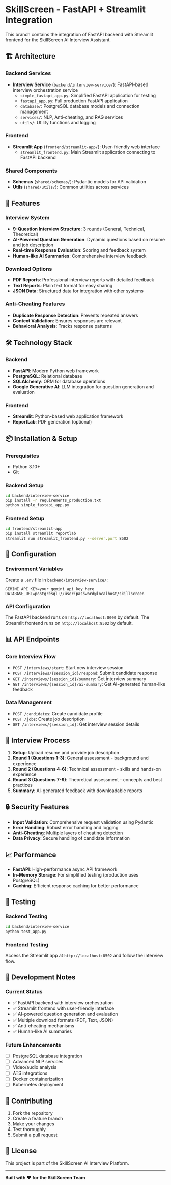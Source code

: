 # SkillScreen - FastAPI + Streamlit Integration

This branch contains the integration of FastAPI backend with Streamlit frontend for the SkillScreen AI Interview Assistant.

## 🏗️ Architecture

### Backend Services
- **Interview Service** (`backend/interview-service/`): FastAPI-based interview orchestration service
  - `simple_fastapi_app.py`: Simplified FastAPI application for testing
  - `fastapi_app.py`: Full production FastAPI application
  - `database/`: PostgreSQL database models and connection management
  - `services/`: NLP, Anti-cheating, and RAG services
  - `utils/`: Utility functions and logging

### Frontend
- **Streamlit App** (`frontend/streamlit-app/`): User-friendly web interface
  - `streamlit_frontend.py`: Main Streamlit application connecting to FastAPI backend

### Shared Components
- **Schemas** (`shared/schemas/`): Pydantic models for API validation
- **Utils** (`shared/utils/`): Common utilities across services

## 🚀 Features

### Interview System
- **9-Question Interview Structure**: 3 rounds (General, Technical, Theoretical)
- **AI-Powered Question Generation**: Dynamic questions based on resume and job description
- **Real-time Response Evaluation**: Scoring and feedback system
- **Human-like AI Summaries**: Comprehensive interview feedback

### Download Options
- **PDF Reports**: Professional interview reports with detailed feedback
- **Text Reports**: Plain text format for easy sharing
- **JSON Data**: Structured data for integration with other systems

### Anti-Cheating Features
- **Duplicate Response Detection**: Prevents repeated answers
- **Context Validation**: Ensures responses are relevant
- **Behavioral Analysis**: Tracks response patterns

## 🛠️ Technology Stack

### Backend
- **FastAPI**: Modern Python web framework
- **PostgreSQL**: Relational database
- **SQLAlchemy**: ORM for database operations
- **Google Generative AI**: LLM integration for question generation and evaluation

### Frontend
- **Streamlit**: Python-based web application framework
- **ReportLab**: PDF generation (optional)

## 📦 Installation & Setup

### Prerequisites
- Python 3.10+
- Git

### Backend Setup
```bash
cd backend/interview-service
pip install -r requirements_production.txt
python simple_fastapi_app.py
```

### Frontend Setup
```bash
cd frontend/streamlit-app
pip install streamlit reportlab
streamlit run streamlit_frontend.py --server.port 8502
```

## 🔧 Configuration

### Environment Variables
Create a `.env` file in `backend/interview-service/`:
```
GEMINI_API_KEY=your_gemini_api_key_here
DATABASE_URL=postgresql://user:password@localhost/skillscreen
```

### API Configuration
The FastAPI backend runs on `http://localhost:8000` by default.
The Streamlit frontend runs on `http://localhost:8502` by default.

## 📊 API Endpoints

### Core Interview Flow
- `POST /interviews/start`: Start new interview session
- `POST /interviews/{session_id}/respond`: Submit candidate response
- `GET /interviews/{session_id}/summary`: Get interview summary
- `GET /interviews/{session_id}/ai-summary`: Get AI-generated human-like feedback

### Data Management
- `POST /candidates`: Create candidate profile
- `POST /jobs`: Create job description
- `GET /interviews/{session_id}`: Get interview session details

## 🎯 Interview Process

1. **Setup**: Upload resume and provide job description
2. **Round 1 (Questions 1-3)**: General assessment - background and experience
3. **Round 2 (Questions 4-6)**: Technical assessment - skills and hands-on experience
4. **Round 3 (Questions 7-9)**: Theoretical assessment - concepts and best practices
5. **Summary**: AI-generated feedback with downloadable reports

## 🔒 Security Features

- **Input Validation**: Comprehensive request validation using Pydantic
- **Error Handling**: Robust error handling and logging
- **Anti-Cheating**: Multiple layers of cheating detection
- **Data Privacy**: Secure handling of candidate information

## 📈 Performance

- **FastAPI**: High-performance async API framework
- **In-Memory Storage**: For simplified testing (production uses PostgreSQL)
- **Caching**: Efficient response caching for better performance

## 🧪 Testing

### Backend Testing
```bash
cd backend/interview-service
python test_app.py
```

### Frontend Testing
Access the Streamlit app at `http://localhost:8502` and follow the interview flow.

## 📝 Development Notes

### Current Status
- ✅ FastAPI backend with interview orchestration
- ✅ Streamlit frontend with user-friendly interface
- ✅ AI-powered question generation and evaluation
- ✅ Multiple download formats (PDF, Text, JSON)
- ✅ Anti-cheating mechanisms
- ✅ Human-like AI summaries

### Future Enhancements
- [ ] PostgreSQL database integration
- [ ] Advanced NLP services
- [ ] Video/audio analysis
- [ ] ATS integrations
- [ ] Docker containerization
- [ ] Kubernetes deployment

## 🤝 Contributing

1. Fork the repository
2. Create a feature branch
3. Make your changes
4. Test thoroughly
5. Submit a pull request

## 📄 License

This project is part of the SkillScreen AI Interview Platform.

---

**Built with ❤️ for the SkillScreen Team**